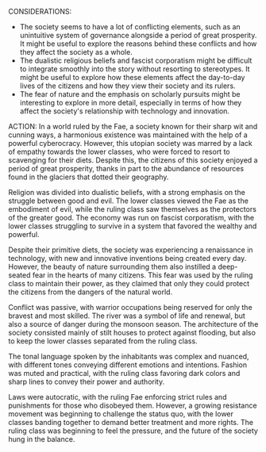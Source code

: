 CONSIDERATIONS:
- The society seems to have a lot of conflicting elements, such as an unintuitive system of governance alongside a period of great prosperity. It might be useful to explore the reasons behind these conflicts and how they affect the society as a whole.
- The dualistic religious beliefs and fascist corporatism might be difficult to integrate smoothly into the story without resorting to stereotypes. It might be useful to explore how these elements affect the day-to-day lives of the citizens and how they view their society and its rulers.
- The fear of nature and the emphasis on scholarly pursuits might be interesting to explore in more detail, especially in terms of how they affect the society's relationship with technology and innovation.

ACTION:
In a world ruled by the Fae, a society known for their sharp wit and cunning ways, a harmonious existence was maintained with the help of a powerful cyberocracy. However, this utopian society was marred by a lack of empathy towards the lower classes, who were forced to resort to scavenging for their diets. Despite this, the citizens of this society enjoyed a period of great prosperity, thanks in part to the abundance of resources found in the glaciers that dotted their geography.

Religion was divided into dualistic beliefs, with a strong emphasis on the struggle between good and evil. The lower classes viewed the Fae as the embodiment of evil, while the ruling class saw themselves as the protectors of the greater good. The economy was run on fascist corporatism, with the lower classes struggling to survive in a system that favored the wealthy and powerful.

Despite their primitive diets, the society was experiencing a renaissance in technology, with new and innovative inventions being created every day. However, the beauty of nature surrounding them also instilled a deep-seated fear in the hearts of many citizens. This fear was used by the ruling class to maintain their power, as they claimed that only they could protect the citizens from the dangers of the natural world.

Conflict was passive, with warrior occupations being reserved for only the bravest and most skilled. The river was a symbol of life and renewal, but also a source of danger during the monsoon season. The architecture of the society consisted mainly of stilt houses to protect against flooding, but also to keep the lower classes separated from the ruling class.

The tonal language spoken by the inhabitants was complex and nuanced, with different tones conveying different emotions and intentions. Fashion was muted and practical, with the ruling class favoring dark colors and sharp lines to convey their power and authority.

Laws were autocratic, with the ruling Fae enforcing strict rules and punishments for those who disobeyed them. However, a growing resistance movement was beginning to challenge the status quo, with the lower classes banding together to demand better treatment and more rights. The ruling class was beginning to feel the pressure, and the future of the society hung in the balance.